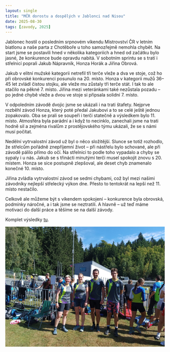 ```yaml
---
layout: single
title: "MČR dorostu a dospělých v Jablonci nad Nisou"
date: 2025-08-30
tags: [zavody, 2025]
---
```


Jablonec hostil o posledním srpnovém víkendu Mistrovství ČR v letním biatlonu a naše parta z Chotěboře u toho samozřejmě nemohla chybět. Na start jsme se postavili hned v několika kategoriích a hned od začátku bylo jasné, že konkurence bude opravdu nabitá. V sobotním sprintu se s tratí i střelnicí poprali Jakub Nápravník, Honza Horák a Jiřina Obrová.

Jakub v elitní mužské kategorii netrefil tři terče vleže a dva ve stoje, což ho při obrovské konkurenci posunulo na 20. místo. Honza v kategorii mužů 36–45 let zvládl čistou stojku, ale vleže mu zůstaly tři terče stát. I tak to ale stačilo na pěkné 7. místo. Jiřina mezi veteránkami také nezůstala pozadu – po jedné chybě vleže a dvou ve stoje si připsala solidní 7. místo.

V odpoledním závodě dvojic jsme se ukázali i na trati štafety. Nejprve rozběhl závod Honza, který poté předal Jakubovi a to se celé ještě jednou zopakovalo. Oba se prali se soupeři i terči statečně a výsledkem bylo 11. místo. Atmosféra byla parádní a i když to necinklo, zanechali jsme na trati hodně sil a zejména rivalům z prostějovského týmu ukázali, že se s námi musí počítat.

Nedělní vytrvalostní závod už byl o něco složitější. Slunce se totiž rozhodlo, že střelcům pořádně znepříjemní život – při nástřelu bylo schované, ale při závodě pálilo přímo do očí. Na střelnici to podle toho vypadalo a chyby se sypaly i u nás. Jakub se s třinácti minutými terči musel spokojit znovu s 20. místem. Honza se sice postupně zlepšoval, ale deset chyb znamenalo konečné 10. místo.

Jiřina zvládla vytrvalostní závod se sedmi chybami, což byl mezi našimi závodníky nejlepší střelecký výkon dne. Přesto to tentokrát na lepší než 11. místo nestačilo.

Celkově ale můžeme být s víkendem spokojení – konkurence byla obrovská, podmínky náročné, a i tak jsme se neztratili. A hlavně – už teď máme motivaci do další práce a těšíme se na další závody.

Komplet výsledky [tu](https://evidence.biatlon.cz/#/udalosti).

![Alt text](/assets/images/gallery/tym/jablonec2025.jpg)

